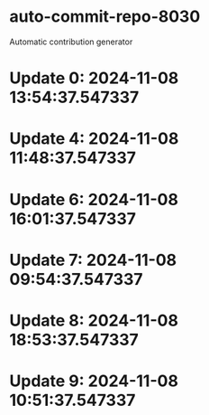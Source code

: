# auto-commit-repo-8030

Automatic contribution generator

# Update 0: 2024-11-08 13:54:37.547337

# Update 4: 2024-11-08 11:48:37.547337

# Update 6: 2024-11-08 16:01:37.547337

# Update 7: 2024-11-08 09:54:37.547337

# Update 8: 2024-11-08 18:53:37.547337

# Update 9: 2024-11-08 10:51:37.547337
